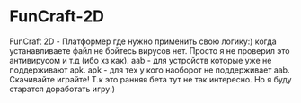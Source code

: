 # FunCraft-2D
FunCraft 2D - Платформер где нужно применить свою логику:) когда устанавливаете файл не бойтесь вирусов нет. Просто я не проверил это антивирусом и т.д (ибо хз как). aab - для устройств которые уже не поддерживают apk. apk - для тех у кого наоборот не поддерживает aab. Скачивайте играйте! Т.к это ранняя бета тут не так интересно. Но я буду старатся доработать игру:)
